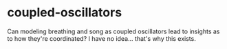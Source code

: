 # coupled-oscillators
Can modeling breathing and song as coupled oscillators lead to insights as to how they're coordinated? I have no idea... that's why this exists.
